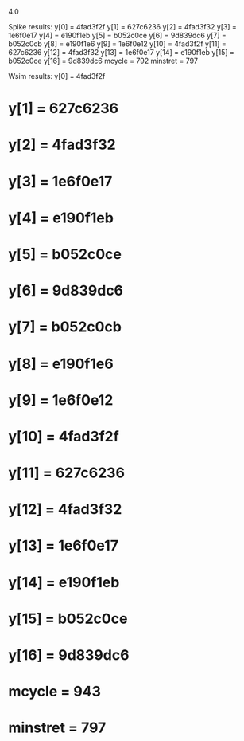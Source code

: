 
4.0

Spike results:
y[0] = 4fad3f2f
y[1] = 627c6236
y[2] = 4fad3f32
y[3] = 1e6f0e17
y[4] = e190f1eb
y[5] = b052c0ce
y[6] = 9d839dc6
y[7] = b052c0cb
y[8] = e190f1e6
y[9] = 1e6f0e12
y[10] = 4fad3f2f
y[11] = 627c6236
y[12] = 4fad3f32
y[13] = 1e6f0e17
y[14] = e190f1eb
y[15] = b052c0ce
y[16] = 9d839dc6
mcycle = 792
minstret = 797


Wsim results:
y[0] = 4fad3f2f
# y[1] = 627c6236
# y[2] = 4fad3f32
# y[3] = 1e6f0e17
# y[4] = e190f1eb
# y[5] = b052c0ce
# y[6] = 9d839dc6
# y[7] = b052c0cb
# y[8] = e190f1e6
# y[9] = 1e6f0e12
# y[10] = 4fad3f2f
# y[11] = 627c6236
# y[12] = 4fad3f32
# y[13] = 1e6f0e17
# y[14] = e190f1eb
# y[15] = b052c0ce
# y[16] = 9d839dc6
# mcycle = 943
# minstret = 797


